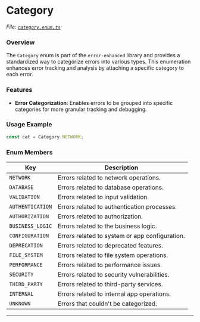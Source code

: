 # Category

_File:_ [_`category.enum.ts`_](../../src/lib/enums/category.enum.ts)

### Overview

The `Category` enum is part of the `error-enhanced` library and provides a standardized way to categorize errors into various types. This enumeration enhances error tracking and analysis by attaching a specific category to each error.

### Features

* **Error Categorization**: Enables errors to be grouped into specific categories for more granular tracking and debugging.

### Usage Example

```typescript
const cat = Category.NETWORK;
```

### Enum Members

| Key              | Description                                    |
| ---------------- | ---------------------------------------------- |
| `NETWORK`        | Errors related to network operations.          |
| `DATABASE`       | Errors related to database operations.         |
| `VALIDATION`     | Errors related to input validation.            |
| `AUTHENTICATION` | Errors related to authentication processes.    |
| `AUTHORIZATION`  | Errors related to authorization.               |
| `BUSINESS_LOGIC` | Errors related to the business logic.          |
| `CONFIGURATION`  | Errors related to system or app configuration. |
| `DEPRECATION`    | Errors related to deprecated features.         |
| `FILE_SYSTEM`    | Errors related to file system operations.      |
| `PERFORMANCE`    | Errors related to performance issues.          |
| `SECURITY`       | Errors related to security vulnerabilities.    |
| `THIRD_PARTY`    | Errors related to third-party services.        |
| `INTERNAL`       | Errors related to internal app operations.     |
| `UNKNOWN`        | Errors that couldn't be categorized.           |

***
